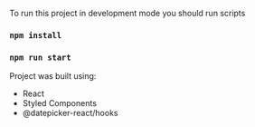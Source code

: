 To run this project in development mode you should run scripts
### `npm install`
### `npm run start`

Project was built using:
- React
- Styled Components
- @datepicker-react/hooks